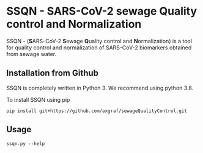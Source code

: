 # SSQN - SARS-CoV-2 sewage Quality control and Normalization 
SSQN - (**S**ARS-CoV-2 **S**ewage **Q**uality control and **N**ormalization) is a tool for quality control and normalization of SARS-CoV-2 biomarkers obtained from sewage water.

## Installation from Github
SSQN is completely written in Python 3. We recommend using python 3.8.

To install SSQN using pip
```
pip install git+https://github.com/axgraf/sewageQualityControl.git
```

## Usage 

```
ssqn.py --help
```






